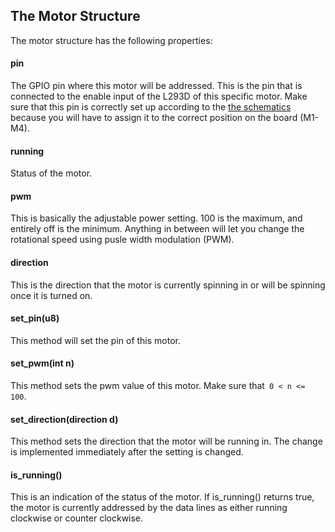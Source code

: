 ## The Motor Structure

The motor structure has the following properties:

#### pin

The GPIO pin where this motor will be addressed. This is the pin that is
connected to the enable input of the L293D of this specific motor. Make sure
that this pin is correctly set up according to the [the schematics](https://github.com/JelteDirks/motor-shield-control/blob/aab81d02e55ea8caf1bc7d661d84cc2a877116a5/arduino%20motor%20shield%20schematic.jpeg)
because you will have to assign it to the correct position on the board (M1-M4).

#### running 

Status of the motor.

#### pwm

This is basically the adjustable power setting. 100 is the maximum, and entirely
off is the minimum. Anything in between will let you change the rotational
speed using pusle width modulation (PWM).

#### direction

This is the direction that the motor is currently spinning in or will be
spinning once it is turned on.

#### set_pin(u8)

This method will set the pin of this motor.

#### set_pwm(int n)

This method sets the pwm value of this motor. Make sure that``` 0 < n <= 100```.

#### set_direction(direction d)

This method sets the direction that the motor will be running in. The change is
implemented immediately after the setting is changed.

#### is_running()

This is an indication of the status of the motor. If is_running() returns true,
the motor is currently addressed by the data lines as either running clockwise
or counter clockwise.

